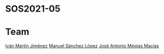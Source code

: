 # SOS2021-05

# Team

[Iván Martín Jiménez](https://github.com/ivanmartinsk)
[Manuel Sánchez López](https://github.com/manu261998)
[José Antonio Megías Macías](https://github.com/josanmegias)